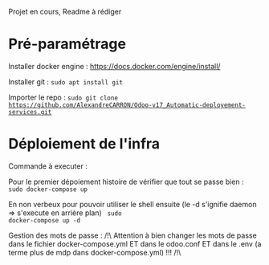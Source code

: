 Projet en cours, Readme à rédiger


<h1>Pré-paramétrage</h1>

Installer docker engine : <link>https://docs.docker.com/engine/install/</link>

Installer git : <code>sudo apt install git</code>

Importer le repo : <code>sudo git clone https://github.com/AlexandreCARRON/Odoo-v17_Automatic-deployement-services.git</code>


<h1>Déploiement de l'infra</h1>
Commande à executer : 

Pour le premier dépoiement histoire de vérifier que tout se passe bien : 
<code> sudo docker-compose up </code>

En non verbeux pour pouvoir utiliser le shell ensuite (le -d s'ignifie daemon => s'execute en arrière plan)
<code> sudo docker-compose up -d </code>


Gestion des mots de passe : 
/!\ Attention à bien changer les mots de passe dans le fichier docker-compose.yml ET dans le odoo.conf ET dans le .env (a terme plus de mdp dans docker-compose.yml) !!! /!\

